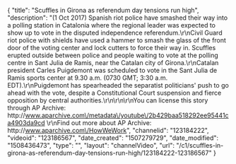 {
    "title": "Scuffles in Girona as referendum day tensions run high",
    "description": "(1 Oct 2017) Spanish riot police have smashed their way into a polling station in Catalonia where the regional leader was expected to show up to vote in the disputed independence referendum.\r\nCivil Guard riot police with shields have used a hammer to smash the glass of the front door of the voting center and lock cutters to force their way in. Scuffles erupted outside between police and people waiting to vote at the polling centre in Sant Julia de Ramis, near the Catalan city of Girona.\r\nCatalan president Carles Puigdemont was scheduled to vote in the Sant Julia de Ramis sports center at 9.30 a.m. (0730 GMT; 3:30 a.m. EDT).\r\nPuigdemont has spearheaded the separatist politicians' push to go ahead with the vote, despite a Constitutional Court suspension and fierce opposition by central authorities.\r\n\r\n\r\nYou can license this story through AP Archive: http:\/\/www.aparchive.com\/metadata\/youtube\/2b429baa518292ee95441ca4903da9cd \r\nFind out more about AP Archive: http:\/\/www.aparchive.com\/HowWeWork",
    "channelid": "123184222",
    "videoid": "123186567",
    "date_created": "1507279729",
    "date_modified": "1508436473",
    "type": "",
    "layout": "channelVideo",
    "url": "\/c1\/scuffles-in-girona-as-referendum-day-tensions-run-high\/123184222-123186567"
}